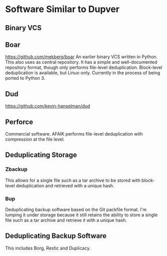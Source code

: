 # Software Similar to Dupver

## Binary VCS

## Boar 
https://github.com/mekberg/boar
An earlier binary VCS written in Python. This also uses as central repository. It has a simple and well-documented repository format, though only performs file-level deduplication. Block-level deduplication is available, but Linux-only. Currently in the process of being ported to Python 3. 

## Dud
https://github.com/kevin-hanselman/dud

## Perforce
Commercial software. AFAIK performs file-level deduplication with compression at the file level.

## Deduplicating Storage

### Zbackup
This allows for a single file such as a tar archive to be stored with block-level deduplication and retrieved with a unique hash.

### Bup
Deduplicating backup software based on the Git packfile format. I'm lumping it under storage because it still retains the ability to store a single file such as a tar archive and retrieve it with a unique hash.

## Deduplicating Backup Software
This includes Borg, Restic and Duplicacy.
